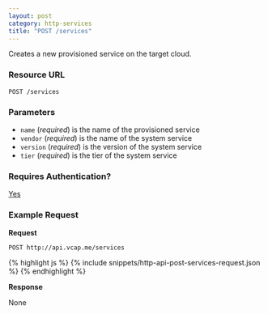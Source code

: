```yaml
---
layout: post
category: http-services
title: "POST /services"
---
```


Creates a new provisioned service on the target cloud.

### Resource URL

`POST /services`

### Parameters

* `name` (*required*) is the name of the provisioned service
* `vendor` (*required*) is the name of the system service
* `version` (*required*) is the version of the system service
* `tier` (*required*) is the tier of the system service

### Requires Authentication?

[Yes](/http-api/authentication)

### Example Request

**Request**

`POST http://api.vcap.me/services`

<div class="js example">
{% highlight js %}
{% include snippets/http-api-post-services-request.json %}
{% endhighlight %}
</div>

**Response**

None
